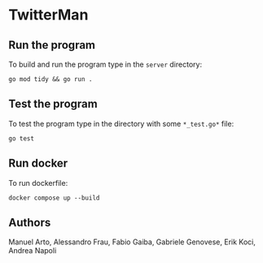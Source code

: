 # TwitterMan

## Run the program

To build and run the program type in the `server` directory:

```
go mod tidy && go run .
```

## Test the program

To test the program type in the directory with some `*_test.go*` file:

```
go test
```

## Run docker

To run dockerfile:

```
docker compose up --build
```

## Authors

Manuel Arto, Alessandro Frau, Fabio Gaiba, Gabriele Genovese, Erik Koci, Andrea Napoli
